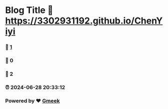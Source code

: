 # Blog Title :link: https://3302931192.github.io/ChenYiyi 
### :page_facing_up: [1](https://3302931192.github.io/ChenYiyi/tag.html) 
### :speech_balloon: 0 
### :hibiscus: 2 
### :alarm_clock: 2024-06-28 20:33:12 
### Powered by :heart: [Gmeek](https://github.com/Meekdai/Gmeek)
